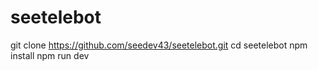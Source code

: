 # seetelebot

git clone https://github.com/seedev43/seetelebot.git
cd seetelebot
npm install
npm run dev
